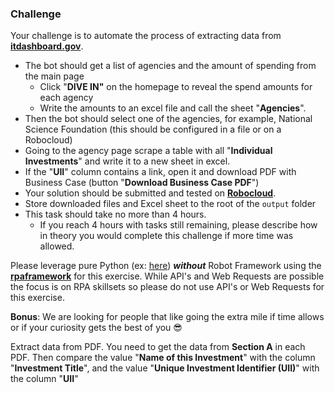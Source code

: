 ### Challenge

Your challenge is to automate the process of extracting data from [**itdashboard.gov**](http://itdashboard.gov/).

- The bot should get a list of agencies and the amount of spending from the main page
    - Click "**DIVE IN"** on the homepage to reveal the spend amounts for each agency
    - Write the amounts to an excel file and call the sheet "**Agencies**".
- Then the bot should select one of the agencies, for example, National Science Foundation (this should be configured in a file or on a Robocloud)
- Going to the agency page scrape a table with all "**Individual Investments**" and write it to a new sheet in excel.
- If the "**UII**" column contains a link, open it and download PDF with Business Case (button "**Download Business Case PDF**")
- Your solution should be submitted and tested on [**Robocloud**](https://cloud.robocorp.com/).
- Store downloaded files and Excel sheet to the root of the `output` folder
- This task should take no more than 4 hours.
    - If you reach 4 hours with tasks still remaining, please describe how in theory you would complete this challenge if more time was allowed.

Please leverage pure Python (ex: [here](https://robocorp.com/docs/development-guide/python/python-robot)) ***without*** Robot Framework using the **[rpaframework](https://rpaframework.org/)** for this exercise. While API's and Web Requests are possible the focus is on RPA skillsets so please do not use API's or Web Requests for this exercise. 

**Bonus**: We are looking for people that like going the extra mile if time allows or if your curiosity gets the best of you 😎

Extract data from PDF. You need to get the data from **Section A** in each PDF. Then compare the value "**Name of this Investment**" with the column "**Investment Title**", and the value "**Unique Investment Identifier (UII)**" with the column "**UII**"
